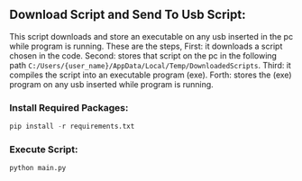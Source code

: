 
## Download Script and Send To Usb Script:

This script downloads and store an executable on any usb inserted in the pc while program is running. These are the steps, First: it downloads
a script chosen in the code. Second: stores that script on the pc in the following path `C:/Users/{user_name}/AppData/Local/Temp/DownloadedScripts`. Third: it compiles the script into an executable program (exe). Forth: stores the (exe) program on any usb inserted while
program is running.

### Install Required Packages:

```Python
pip install -r requirements.txt
```

### Execute Script:

```Python
python main.py
```
